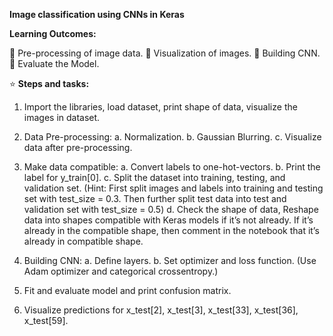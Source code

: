 **Image classification using CNNs in Keras**

**Learning Outcomes:**

 Pre-processing of image data.
 Visualization of images.
 Building CNN.
 Evaluate the Model.

⭐ **Steps and tasks:**

1. Import the libraries, load dataset, print shape of data, visualize the images in dataset.
   
2. Data Pre-processing: 
a. Normalization.
b. Gaussian Blurring.
c. Visualize data after pre-processing.

3. Make data compatible: 
a. Convert labels to one-hot-vectors.
b. Print the label for y_train[0].
c. Split the dataset into training, testing, and validation set.
(Hint: First split images and labels into training and testing set with test_size = 0.3. Then further split test data
into test and validation set with test_size = 0.5)
d. Check the shape of data, Reshape data into shapes compatible with Keras models if it’s not already. If it’s
already in the compatible shape, then comment in the notebook that it’s already in compatible shape.

4. Building CNN: 
a. Define layers.
b. Set optimizer and loss function. (Use Adam optimizer and categorical crossentropy.)

5. Fit and evaluate model and print confusion matrix.
   
6. Visualize predictions for x_test[2], x_test[3], x_test[33], x_test[36], x_test[59].
